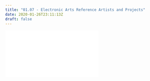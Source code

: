```yaml
---
title: "01.07 - Electronic Arts Reference Artists and Projects"
date: 2020-01-26T23:11:13Z
draft: false
---
```


![Link to included file content](../../../../electronics/electronics-arts-artists-and-projects.md)
